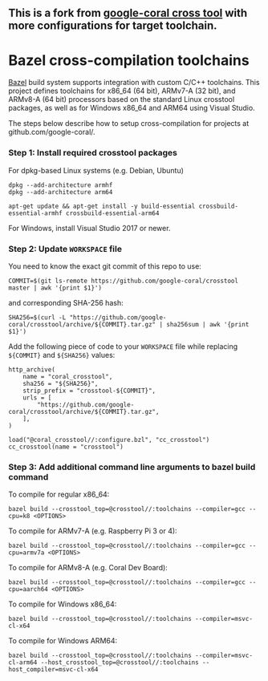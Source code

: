 ## This is a fork from [google-coral cross tool](https://github.com/google-coral/crosstool) with more configurations  for target toolchain.

# Bazel cross-compilation toolchains

[Bazel](https://bazel.build) build system supports integration with custom C/C++
toolchains. This project defines toolchains for x86_64 (64 bit), ARMv7-A (32 bit),
and ARMv8-A (64 bit) processors based on the standard Linux crosstool packages,
as well as for Windows x86_64 and ARM64 using Visual Studio.

The steps below describe how to setup cross-compilation for projects at
github.com/google-coral/.


### Step 1: Install required crosstool packages

For dpkg-based Linux systems (e.g. Debian, Ubuntu)

```
dpkg --add-architecture armhf
dpkg --add-architecture arm64

apt-get update && apt-get install -y build-essential crossbuild-essential-armhf crossbuild-essential-arm64
```

For Windows, install Visual Studio 2017 or newer.

### Step 2: Update `WORKSPACE` file

You need to know the exact git commit of this repo to use:

```
COMMIT=$(git ls-remote https://github.com/google-coral/crosstool master | awk '{print $1}')
```

and corresponding SHA-256 hash:

```
SHA256=$(curl -L "https://github.com/google-coral/crosstool/archive/${COMMIT}.tar.gz" | sha256sum | awk '{print $1}')
```

Add the following piece of code to your `WORKSPACE` file while replacing
`${COMMIT}` and `${SHA256}` values:

```
http_archive(
    name = "coral_crosstool",
    sha256 = "${SHA256}",
    strip_prefix = "crosstool-${COMMIT}",
    urls = [
        "https://github.com/google-coral/crosstool/archive/${COMMIT}.tar.gz",
    ],
)

load("@coral_crosstool//:configure.bzl", "cc_crosstool")
cc_crosstool(name = "crosstool")
```

### Step 3: Add additional command line arguments to bazel build command

To compile for regular x86_64:

```
bazel build --crosstool_top=@crosstool//:toolchains --compiler=gcc --cpu=k8 <OPTIONS>
```

To compile for ARMv7-A (e.g. Raspberry Pi 3 or 4):

```
bazel build --crosstool_top=@crosstool//:toolchains --compiler=gcc --cpu=armv7a <OPTIONS>
```

To compile for ARMv8-A (e.g. Coral Dev Board):

```
bazel build --crosstool_top=@crosstool//:toolchains --compiler=gcc --cpu=aarch64 <OPTIONS>
```
To compile for Windows x86_64:

```
bazel build --crosstool_top=@crosstool//:toolchains --compiler=msvc-cl-x64
```

To compile for Windows ARM64:

```
bazel build --crosstool_top=@crosstool//:toolchains --compiler=msvc-cl-arm64 --host_crosstool_top=@crosstool//:toolchains --host_compiler=msvc-cl-x64
```
